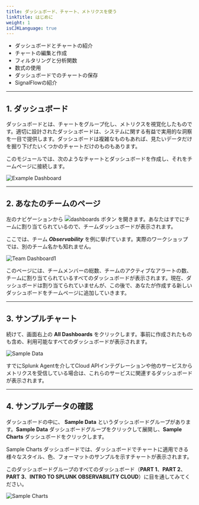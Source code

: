 ```yaml
---
title: ダッシュボード、チャート、メトリクスを使う
linkTitle: はじめに
weight: 1
isCJKLanguage: true
---
```


* ダッシュボードとチャートの紹介
* チャートの編集と作成
* フィルタリングと分析関数
* 数式の使用
* ダッシュボードでのチャートの保存
* SignalFlowの紹介

---

## 1. ダッシュボード

ダッシュボードとは、チャートをグループ化し、メトリクスを視覚化したものです。適切に設計されたダッシュボードは、システムに関する有益で実用的な洞察を一目で提供します。ダッシュボードは複雑なものもあれば、見たいデータだけを掘り下げたいくつかのチャートだけのものもあります。

このモジュールでは、次のようなチャートとダッシュボードを作成し、それをチームページに接続します。

![Example Dashboard](../../../images/example-dashboard.png)

---

## 2. あなたのチームのページ

左のナビゲーションから ![dashboards ボタン](../../../images/dashboards.png) を開きます。あなたはすでにチームに割り当てられているので、チームダッシュボードが表示されます。

ここでは、チーム ***Observability*** を例に挙げています。実際のワークショップでは、別のチーム名かも知れません。

![Team Dashboard1](../../../images/team-dashboard.png)

このページには、チームメンバーの総数、チームのアクティブなアラートの数、チームに割り当てられているすべてのダッシュボードが表示されます。現在、ダッシュボードは割り当てられていませんが、この後で、あなたが作成する新しいダッシュボードをチームページに追加していきます。

---

## 3. サンプルチャート

続けて、画面右上の **All Dashboards** をクリックします。事前に作成されたものも含め、利用可能なすべてのダッシュボードが表示されます。

![Sample Data](../../../images/sample-data.png)

すでにSplunk Agentを介してCloud APIインテグレーションや他のサービスからメトリクスを受信している場合は、これらのサービスに関連するダッシュボードが表示されます。

---

## 4. サンプルデータの確認

ダッシュボードの中に、 **Sample Data** というダッシュボードグループがあります。**Sample Data** ダッシュボードグループをクリックして展開し、**Sample Charts** ダッシュボードをクリックします。

Sample Charts ダッシュボードでは、ダッシュボードでチャートに適用できる様々なスタイル、色、フォーマットのサンプルを示すチャートが表示されます。

このダッシュボードグループのすべてのダッシュボード（**PART 1**、**PART 2**、**PART 3**、**INTRO TO SPLUNK OBSERVABILITY CLOUD**）に目を通してみてください。

![Sample Charts](../../../images/sample-charts.png)
